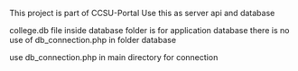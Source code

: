 This project is part of CCSU-Portal
Use this as server api and database


college.db file inside database folder is for application database
there is no use of db_connection.php in folder database


use db_connection.php in main directory for connection
